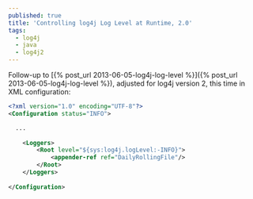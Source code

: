 ```yaml
---
published: true
title: 'Controlling log4j Log Level at Runtime, 2.0'
tags:
  - log4j
  - java
  - log4j2
---
```

Follow-up to [{% post_url 2013-06-05-log4j-log-level %}]({% post_url 2013-06-05-log4j-log-level %}), adjusted for log4j version 2, this time in XML configuration:

```xml
<?xml version="1.0" encoding="UTF-8"?>
<Configuration status="INFO">

  ...
  
    <Loggers>
        <Root level="${sys:log4j.logLevel:-INFO}">
            <appender-ref ref="DailyRollingFile"/>
        </Root>
    </Loggers>
  
</Configuration>
```
